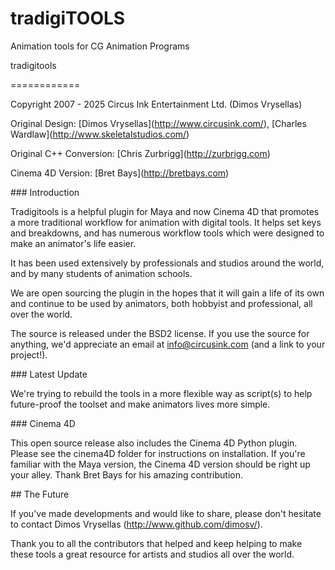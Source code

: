 # tradigiTOOLS

Animation tools for CG Animation Programs

tradigitools

============



Copyright 2007 - 2025 Circus Ink Entertainment Ltd. (Dimos Vrysellas)



Original Design: \[Dimos Vrysellas](http://www.circusink.com/), \[Charles Wardlaw](http://www.skeletalstudios.com/)  

Original C++ Conversion: \[Chris Zurbrigg](http://zurbrigg.com)  

Cinema 4D Version: \[Bret Bays](http://bretbays.com)  





\### Introduction



Tradigitools is a helpful plugin for Maya and now Cinema 4D that promotes a more traditional workflow for animation with digital tools.  It helps set keys and breakdowns, and has numerous workflow tools which were designed to make an animator's life easier.



It has been used extensively by professionals and studios around the world, and by many students of animation schools.



We are open sourcing the plugin in the hopes that it will gain a life of its own and continue to be used by animators, both hobbyist and professional, all over the world.



The source is released under the BSD2 license.  If you use the source for anything, we'd appreciate an email at info@circusink.com (and a link to your project!).





\### Latest Update

We're trying to rebuild the tools in a more flexible way as script(s) to help future-proof the toolset and make animators lives more simple.



\### Cinema 4D



This open source release also includes the Cinema 4D Python plugin.  Please see the cinema4D folder for instructions on installation.  If you're familiar with the Maya version, the Cinema 4D version should be right up your alley.  Thank Bret Bays for his amazing contribution. 





\## The Future



If you've made developments and would like to share, please don't hesitate to contact Dimos Vrysellas (http://www.github.com/dimosv/).


Thank you to all the contributors that helped and keep helping to make these tools a great resource for artists and studios all over the world.

